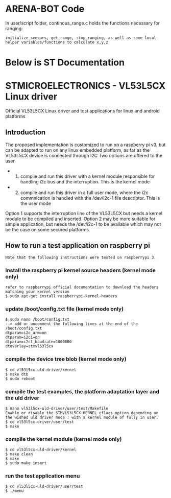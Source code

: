 # ARENA-BOT Code 
In user/script folder, continous_range.c holds the functions necessary for ranging:

    initialize_sensors, get_range, stop_ranging, as well as some local helper variables/functions to calculate x,y,z  





# Below is ST Documentation 
# STMICROELECTRONICS - VL53L5CX Linux driver
Official VL53L5CX Linux driver and test applications for linux and android platforms

## Introduction
The proposed implementation is customized to run on a raspberry pi v3, but can be adapted to run on any linux embedded platform,
as far as the VL53L5CX device is connected through I2C
Two options are offered to the user
- 1. compile and run this driver with a kernel module responsible for handling i2c bus and the interruption. This is the kernel mode
- 2. compile and run this driver in a full user mode, where the i2c commnication is handled with the /dev/i2c-1 file descriptor. This is the user mode

Option 1 supports the interruption line of the VL53L5CX but needs a kernel module to be compiled and inserted.
Option 2 may be more suitable for simple application, but needs the /dev/i2c-1 to be available which may not be the case on some secured platforms

## How to run a test application on raspberry pi
    Note that the following instructions were tested on raspberrypi 3.

### Install the raspberry pi kernel source headers (kernel mode only)
    refer to raspberrypi official documentation to download the headers matching your kernel version
    $ sudo apt-get install raspberrypi-kernel-headers

### update /boot/config.txt file (kernel mode only)
    $ sudo nano /boot/config.txt
    --> add or uncomment the following lines at the end of the /boot/config.txt
    dtparam=i2c_arm=on
    dtparam=i2c1=on
    dtparam=i2c1_baudrate=1000000
    dtoverlay=stmvl53l5cx
### compile the device tree blob (kernel mode only)
    $ cd vl53l5cx-uld-driver/kernel
    $ make dtb
    $ sudo reboot
### compile the test examples, the platform adaptation layer and the uld driver
    $ nano vl53l5cx-uld-driver/user/test/Makefile
    Enable or disable the STMVL53L5CX_KERNEL cflags option depending on the wished uld driver mode : with a kernel module of fully in user.
    $ cd vl53l5cx-driver/user/test
    $ make
### compile the kernel module (kernel mode only)
    $ cd vl53l5cx-uld-driver/kernel
    $ make clean
    $ make
    $ sudo make insert
### run the test application menu
    $ cd vl53l5cx-uld-driver/user/test
    $ ./menu
